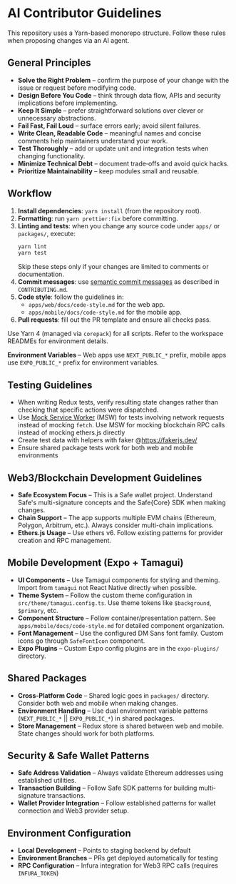 # AI Contributor Guidelines

This repository uses a Yarn-based monorepo structure. Follow these rules when proposing changes via an AI agent.

## General Principles

- **Solve the Right Problem** – confirm the purpose of your change with the issue or request before modifying code.
- **Design Before You Code** – think through data flow, APIs and security implications before implementing.
- **Keep It Simple** – prefer straightforward solutions over clever or unnecessary abstractions.
- **Fail Fast, Fail Loud** – surface errors early; avoid silent failures.
- **Write Clean, Readable Code** – meaningful names and concise comments help maintainers understand your work.
- **Test Thoroughly** – add or update unit and integration tests when changing functionality.
- **Minimize Technical Debt** – document trade‑offs and avoid quick hacks.
- **Prioritize Maintainability** – keep modules small and reusable.

## Workflow

1. **Install dependencies**: `yarn install` (from the repository root).
2. **Formatting**: run `yarn prettier:fix` before committing.
3. **Linting and tests**: when you change any source code under `apps/` or `packages/`, execute:
   ```bash
   yarn lint
   yarn test
   ```
   Skip these steps only if your changes are limited to comments or documentation.
4. **Commit messages**: use [semantic commit messages](https://www.conventionalcommits.org/en/v1.0.0/) as described in `CONTRIBUTING.md`.
5. **Code style**: follow the guidelines in:
   - `apps/web/docs/code-style.md` for the web app.
   - `apps/mobile/docs/code-style.md` for the mobile app.
6. **Pull requests**: fill out the PR template and ensure all checks pass.

Use Yarn 4 (managed via `corepack`) for all scripts. Refer to the workspace READMEs for environment details.

**Environment Variables** – Web apps use `NEXT_PUBLIC_*` prefix, mobile apps use `EXPO_PUBLIC_*` prefix for environment variables.

## Testing Guidelines

- When writing Redux tests, verify resulting state changes rather than checking
  that specific actions were dispatched.
- Use [Mock Service Worker](https://mswjs.io/) (MSW) for tests involving network
  requests instead of mocking `fetch`. Use MSW for mocking blockchain RPC calls instead of mocking ethers.js directly
- Create test data with helpers with faker @https://fakerjs.dev/
- Ensure shared package tests work for both web and mobile environments

## Web3/Blockchain Development Guidelines

- **Safe Ecosystem Focus** – This is a Safe wallet project. Understand Safe's multi-signature concepts and the Safe{Core} SDK when making changes.
- **Chain Support** – The app supports multiple EVM chains (Ethereum, Polygon, Arbitrum, etc.). Always consider multi-chain implications.
- **Ethers.js Usage** – Use ethers v6. Follow existing patterns for provider creation and RPC management.

## Mobile Development (Expo + Tamagui)

- **UI Components** – Use Tamagui components for styling and theming. Import from `tamagui` not React Native directly when possible.
- **Theme System** – Follow the custom theme configuration in `src/theme/tamagui.config.ts`. Use theme tokens like `$background`, `$primary`, etc.
- **Component Structure** – Follow container/presentation pattern. See `apps/mobile/docs/code-style.md` for detailed component organization.
- **Font Management** – Use the configured DM Sans font family. Custom icons go through `SafeFontIcon` component.
- **Expo Plugins** – Custom Expo config plugins are in the `expo-plugins/` directory.

## Shared Packages

- **Cross-Platform Code** – Shared logic goes in `packages/` directory. Consider both web and mobile when making changes.
- **Environment Handling** – Use dual environment variable patterns (`NEXT_PUBLIC_*` || `EXPO_PUBLIC_*`) in shared packages.
- **Store Management** – Redux store is shared between web and mobile. State changes should work for both platforms.

## Security & Safe Wallet Patterns

- **Safe Address Validation** – Always validate Ethereum addresses using established utilities.
- **Transaction Building** – Follow Safe SDK patterns for building multi-signature transactions.
- **Wallet Provider Integration** – Follow established patterns for wallet connection and Web3 provider setup.

## Environment Configuration

- **Local Development** – Points to staging backend by default
- **Environment Branches** – PRs get deployed automatically for testing
- **RPC Configuration** – Infura integration for Web3 RPC calls (requires `INFURA_TOKEN`)
